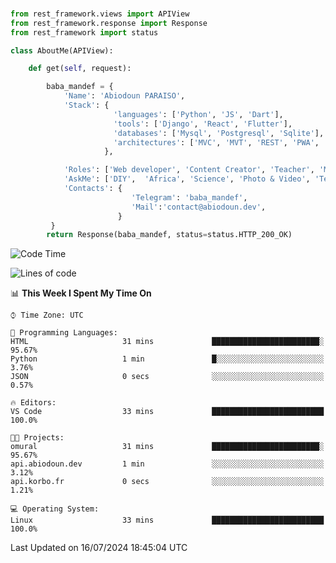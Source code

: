 ###
```python
from rest_framework.views import APIView
from rest_framework.response import Response
from rest_framework import status

class AboutMe(APIView):

    def get(self, request):

        baba_mandef = {
            'Name': 'Abiodoun PARAISO',
            'Stack': {
                       'languages': ['Python', 'JS', 'Dart'],
                       'tools': ['Django', 'React', 'Flutter'],
                       'databases': ['Mysql', 'Postgresql', 'Sqlite'],
                       'architectures': ['MVC', 'MVT', 'REST', 'PWA', 'SPA', 'MicroServices']
                     },

            'Roles': ['Web developer', 'Content Creator', 'Teacher', 'Mentor'],
            'AskMe': ['DIY',  'Africa', 'Science', 'Photo & Video', 'Tech'],
            'Contacts': {
                           'Telegram': 'baba_mandef',
                           'Mail':'contact@abiodoun.dev',
                        }
         }
        return Response(baba_mandef, status=status.HTTP_200_OK)

```                    

<!--START_SECTION:waka-->
![Code Time](http://img.shields.io/badge/Code%20Time-1%2C102%20hrs%2022%20mins-blue)

![Lines of code](https://img.shields.io/badge/From%20Hello%20World%20I%27ve%20Written-420%20Thousand%20lines%20of%20code-blue)

📊 **This Week I Spent My Time On** 

```text
⌚︎ Time Zone: UTC

💬 Programming Languages: 
HTML                     31 mins             ████████████████████████░   95.67% 
Python                   1 min               █░░░░░░░░░░░░░░░░░░░░░░░░   3.76% 
JSON                     0 secs              ░░░░░░░░░░░░░░░░░░░░░░░░░   0.57%

🔥 Editors: 
VS Code                  33 mins             █████████████████████████   100.0%

🐱‍💻 Projects: 
omural                   31 mins             ████████████████████████░   95.67% 
api.abiodoun.dev         1 min               ░░░░░░░░░░░░░░░░░░░░░░░░░   3.12% 
api.korbo.fr             0 secs              ░░░░░░░░░░░░░░░░░░░░░░░░░   1.21%

💻 Operating System: 
Linux                    33 mins             █████████████████████████   100.0%

```


 Last Updated on 16/07/2024 18:45:04 UTC
<!--END_SECTION:waka-->
